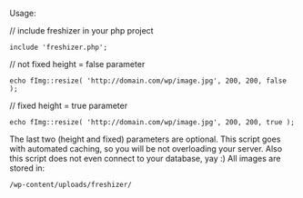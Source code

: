 Usage:


// include freshizer in your php project
```
include 'freshizer.php';
```

// not fixed height = false parameter
```
echo fImg::resize( 'http://domain.com/wp/image.jpg', 200, 200, false );
```

// fixed height = true parameter
```
echo fImg::resize( 'http://domain.com/wp/image.jpg', 200, 200, true );
```

The last two (height and fixed) parameters are optional. This script goes with automated caching, so you will be not overloading your server. Also this script does not even connect to your database, yay :)
All images are stored in:

```
/wp-content/uploads/freshizer/
```